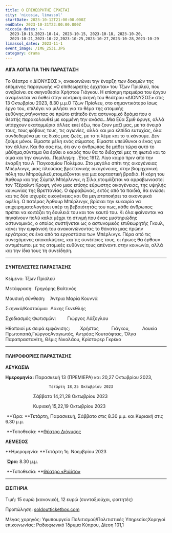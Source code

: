 ```yaml
---
title: Ο ΕΠΙΘΕΩΡΗΤΗΣ ΕΡΧΕΤΑΙ
city: 'nicosia, limassol'
startDate: 2023-10-12T21:00:00.000Z
endDate: 2023-10-31T22:00:00.000Z
nicosia_dates: >-
  2023-10-13,2023-10-14, 2023-10-15, 2023-10-18, 2023-10-20,
  2023-10-21,2023-10-22,2023-10-25,2023-10-27,2023-10-28,2023-10-29
limassol_dates: 2023-11-1
event_image: /IMG_2531.JPG
category: drama
---
```


####

#### ΛΙΓΑ ΛΟΓΙΑ ΓΙΑ ΤΗΝ ΠΑΡΑΣΤΑΣΗ

Το Θέατρο «	ΔΙΟΝΥΣΟΣ	», ανακοινώνει την έναρξη των δοκιμών της επόμενης παραγωγής «Ο επιθεωρητής έρχεται» του Τζων Πρίσλεϋ, που ανεβαίνει σε σκηνοθεσία Χρήστου Γιάγκου. Η επίσημη πρεμιέρα του έργου αναμένεται να δοθεί στην κεντρική σκηνή του θεάτρου «ΔΙΟΝΥΣΟΣ» στις 13 Οκτωβρίου 2023, 8.30 μ.μ.Ο Τζων Πρίσλευ, στο σημαντικότερο ίσως έργο του, επιλέγει να μιλήσει για το θέμα της ατομικής ευθύνης,στήνοντας σε πρώτο επίπεδο ένα αστυνομικό δράμα που ο θεατής παρακολουθεί με κομμένη την ανάσα...Μια Εύα Σμιθ έφυγε, αλλά υπάρχουν εκατομμύρια άλλες εκεί έξω, που ζουν μαζί μας, με τα όνειρά τους, τους φόβους τους, τις αγωνίες, αλλά και μια ελπίδα ευτυχίας, όλα συνδεδεμένα με τις δικές μας ζωές, με το τι λέμε και το τι κάνουμε. Δεν ζούμε μόνοι. Είμαστε μέλη ενός σώματος. Είμαστε υπεύθυνοι ο ένας για τον άλλον. Και θα σας πω, ότι αν ο άνθρωπος δε μάθει τώρα αυτό το μάθημα,σύντομα θα έρθει ο καιρός που θα το διδαχτεί μες τη φωτιά και το αίμα και την αγωνία...Περίληψη:	.Έτος 1912. Λίγο καιρό πριν από την έναρξη του Α ́ Παγκοσμίου Πολέμου. Στο μεγάλο σπίτι της οικογένειας Μπέρλινγκ, μιας πλούσιας βρεττανικής οικογένειας, στην βιομηχανική πόλη του Μπρούμλεϋ,ετοιμάζονται για μια εορταστική βραδιά. Η κόρη του Άρθουρ και της Σύμπιλ Μπέρλινγκ, η Σίλα,ετοιμάζεται να αρραβωνιαστεί τον Τζέραλντ Κροφτ, γόνο μιας επίσης εύρωστης οικογένειας, της υψηλής κοινωνίας της Βρεττανίας. Ο αρραβώνας, εκτός από τα παιδιά, θα ενώσει και τις δύο ισχυρές οικογένειες και θα μεγιστοποιήσει τα οικονομικά οφέλη. Ο πατέρας Άρθουρ Μπέρλινγκ, βρίσκει την ευκαιρία να επιχειρηματολογήσει υπέρ τη βεβαιότητάς του πως, κάθε άνθρωπος πρέπει να κοιτάζει τη δουλειά του και τον εαυτό του. Κι όλα φαίνονται να πηγαίνουν πολύ καλά μέχρι τη στιγμή που ένας μυστηριώδης  αστυνομικός,	ο οποίος συστήνεται ως ο αστυνομικός	επιθεωρητής	Γκουλ, κάνει την εμφάνισή	του ανακοινώνοντας το θάνατο μιας πρώην εργάτριας σε ένα από τα εργοστάσια των Μπέρλινγκ. Πέρα από τις συνεχόμενες αποκαλύψεις, και τις συνέπειες τους, οι ήρωες θα έρθουν αντιμέτωποι με τις ατομικές ευθύνες τους απέναντι στην κοινωνία, αλλά και την ίδια τους τη συνείδηση.

***

#### ΣΥΝΤΕΛΕΣΤΕΣ ΠΑΡΑΣΤΑΣΗΣ

Κείμενο: Τζων Πρίσλεϋ

Μετάφραση:  Γρηγόρης Βαλτινός

Μουσική σύνθεση:    Άντρια Μαρία Κουννά

Σκηνικά/Κοστούμια:  Λάκης Γενεθλής

Σχεδιασμός Φωτισμών:         Γιώργος Λάζογλου

Ηθοποιοί με σειρά εμφάνισης:        Χρήστος          Γιάγκου,          Λουκία Πρωτοπαπά,ΓιώργοςΑναγιωτός, Αντρέας Κουτσόφτας, Όλγα Παραπραστανίτη, Θέμις Νικολάου, Κρίστοφερ Γκρέκο

***

#### ΠΛΗΡΟΦΟΡΙΕΣ ΠΑΡΑΣΤΑΣΗΣ

**ΛΕΥΚΩΣΙΑ**

**Ημερομηνία:** Παρασκευή 13 (ΠΡΕΜΙΕΡΑ) και 20,27 Οκτωβρίου 2023,

                       Τετάρτη 18,25 Οκτωβρίου 2023

                      Σάββατο 14,21,28 Οκτωβρίου 2023

                      Κυριακή 15,22,19 Οκτωβρίου 2023

 **Ώρα: **Τετάρτη, Παρασκευή, Σάββατο στις 8.30 μ.μ. και Κυριακή στις 6.30 μ.μ.

 **Τοποθεσία: **[Θέατρο Διόνυσος](https://www.google.gr/maps/place/%CE%B8%CE%B5%CE%B1%CF%84%CF%81%CE%BF+%CE%94%CE%B9%CE%BF%CE%BD%CF%85%CF%83%CE%BF%CF%82/@35.1686311,33.3553111,17z/data=!3m1!4b1!4m6!3m5!1s0x14de175732dbde29:0x4af3518ddb9b13c2!8m2!3d35.1686267!4d33.357886!16s%2Fg%2F1tfv7bzl?hl=el\&entry=ttu)

**ΛΕΜΕΣΟΣ**

**Ημερομηνία: **Τετάρτη 1η  Νοεμβρίου 2023

 **Ώρα:** 8.30 μ.μ.

 **Τοποθεσία: **[Θέατρο «Ριάλτο»](https://www.google.gr/maps/place/%CE%98%CE%AD%CE%B1%CF%84%CF%81%CE%BF+%CE%A1%CE%B9%CE%AC%CE%BB%CF%84%CE%BF/@34.679538,33.0458112,17z/data=!4m6!3m5!1s0x14e7331ab1ec9197:0xdf6e42bed1d077b1!8m2!3d34.679538!4d33.0458112!16s%2Fg%2F1xb0n5zr?hl=el\&entry=ttu)

***

#### ΕΙΣΙΤΗΡΙΑ

Τιμή:    15 ευρώ (κανονικό), 12 ευρώ (συνταξιούχοι, φοιτητές)

Προπώληση: 	[soldoutticketbox.com](https://www.soldoutticketbox.com/)

Μέγας χορηγός:	Υφυπουργείο Πολιτισμού/Πολιτιστικές ΥπηρεσίεςΧορηγοί επικοινωνίας:	Ραδιοφωνικό Ίδρυμα Κύπρου, Δίεση 101,1
